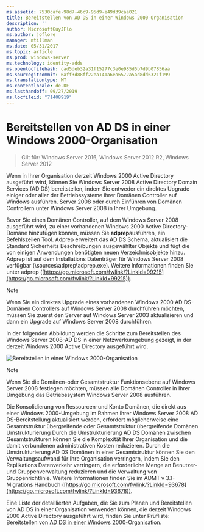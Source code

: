```yaml
---
ms.assetid: 7530cafe-98d7-46c9-95d9-e49d39caa021
title: Bereitstellen von AD DS in einer Windows 2000-Organisation
description: ''
author: MicrosoftGuyJFlo
ms.author: joflore
manager: mtillman
ms.date: 05/31/2017
ms.topic: article
ms.prod: windows-server
ms.technology: identity-adds
ms.openlocfilehash: cad5deb32a31f15277c3e0e985d5b7d9b07856aa
ms.sourcegitcommit: 6aff3d88ff22ea141a6ea6572a5ad8dd6321f199
ms.translationtype: MT
ms.contentlocale: de-DE
ms.lasthandoff: 09/27/2019
ms.locfileid: "71408919"
---
```

# <a name="deploying-ad-ds-in-a-windows-2000-organization"></a>Bereitstellen von AD DS in einer Windows 2000-Organisation

>Gilt für: Windows Server 2016, Windows Server 2012 R2, Windows Server 2012

Wenn in Ihrer Organisation derzeit Windows 2000 Active Directory ausgeführt wird, können Sie Windows Server 2008 Active Directory Domain Services (AD DS) bereitstellen, indem Sie entweder ein direktes Upgrade einiger oder aller der Betriebssysteme ihrer Domänen Controller auf Windows ausführen. Server 2008 oder durch Einführen von Domänen Controllern unter Windows Server 2008 in Ihrer Umgebung.  
  
Bevor Sie einen Domänen Controller, auf dem Windows Server 2008 ausgeführt wird, zu einer vorhandenen Windows 2000 Active Directory-Domäne hinzufügen können, müssen Sie **adprep**ausführen, ein Befehlszeilen Tool. Adprep erweitert das AD DS Schema, aktualisiert die Standard Sicherheits Beschreibungen ausgewählter Objekte und fügt die von einigen Anwendungen benötigten neuen Verzeichnisobjekte hinzu. Adprep ist auf dem Installations Datenträger für Windows Server 2008 verfügbar (\sources\adprep\adprep.exe). Weitere Informationen finden Sie unter adprep ([https://go.microsoft.com/fwlink/?LinkId=99215](https://go.microsoft.com/fwlink/?LinkId=99215)).  
  
> [!NOTE]  
> Wenn Sie ein direktes Upgrade eines vorhandenen Windows 2000 AD DS-Domänen Controllers auf Windows Server 2008 durchführen möchten, müssen Sie zuerst den Server auf Windows Server 2003 aktualisieren und dann ein Upgrade auf Windows Server 2008 durchführen.  
  
In der folgenden Abbildung werden die Schritte zum Bereitstellen des Windows Server 2008-AD DS in einer Netzwerkumgebung gezeigt, in der derzeit Windows 2000 Active Directory ausgeführt wird.  
  
![Bereitstellen in einer Windows 2000-Organisation](media/Deploying-AD-DS-in-a-Windows-2000-Organization/ee51218a-a858-49d9-8b99-9986679191c1.gif)  
  
> [!NOTE]  
> Wenn Sie die Domänen-oder Gesamtstruktur Funktionsebene auf Windows Server 2008 festlegen möchten, müssen alle Domänen Controller in Ihrer Umgebung das Betriebssystem Windows Server 2008 ausführen.  
  
Die Konsolidierung von Ressourcen-und Konto Domänen, die direkt aus einer Windows 2000-Umgebung im Rahmen ihrer Windows Server 2008 AD DS-Bereitstellung aktualisiert werden, erfordert möglicherweise eine Gesamtstruktur übergreifende oder Gesamtstruktur übergreifende Domänen Umstrukturierung Durch die Umstrukturierung AD DS Domänen zwischen Gesamtstrukturen können Sie die Komplexität Ihrer Organisation und die damit verbundenen administrativen Kosten reduzieren. Durch die Umstrukturierung AD DS Domänen in einer Gesamtstruktur können Sie den Verwaltungsaufwand für Ihre Organisation verringern, indem Sie den Replikations Datenverkehr verringern, die erforderliche Menge an Benutzer-und Gruppenverwaltung reduzieren und die Verwaltung von Gruppenrichtlinie. Weitere Informationen finden Sie im ADMT v 3.1-Migrations Handbuch ([https://go.microsoft.com/fwlink/?LinkId=93678](https://go.microsoft.com/fwlink/?LinkId=93678)).  
  
Eine Liste der detaillierten Aufgaben, die Sie zum Planen und Bereitstellen von AD DS in einer Organisation verwenden können, die derzeit Windows 2000 Active Directory ausgeführt wird, finden Sie unter Prüfliste: Bereitstellen von [AD DS in einer Windows 2000-Organisation](https://technet.microsoft.com/library/cc732737.aspx).  
  


